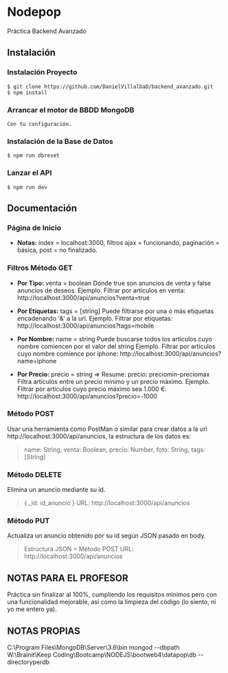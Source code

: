 
# Nodepop
Práctica Backend Avanzado
## Instalación
### Instalación Proyecto
	$ git clone https://github.com/DanielVillalbaD/backend_avanzado.git
	$ npm install

### Arrancar el motor de BBDD MongoDB
	Con tu configuración.
	
### Instalación de la Base de Datos
	$ npm run dbreset

### Lanzar el API
	$ npm run dev

## Documentación

### Página de Inicio
- **Notas:** index = localhost:3000, filtros ajax = funcionando, paginación = básica, post = no finalizado.


### Filtros Método GET
- **Por Tipo:** venta = boolean
			Donde true son anuncios de venta y false anuncios de deseos.
			Ejemplo. Filtrar por artículos en venta:
			http://localhost:3000/api/anuncios?venta=true
			
- **Por Etiquetas:** tags = [string]
			Puede filtrarse por una o más etiquetas encadenando '&' a la url.
			Ejemplo. Filtrar por etiquetas:
			http://localhost:3000/api/anuncios?tags=mobile

- **Por Nombre:** name = string
			Puede buscarse todos los artículos cuyo nombre comiencen por el valor del string
			Ejemplo. Filtrar por artículos cuyo nombre comience por iphone:
			http://localhost:3000/api/anuncios?name=iphone

- **Por Precio:** precio = string => Resume: precio: preciomin-preciomax
			Filtra artículos entre un precio mínimo y un precio máximo.
			Ejemplo. Filtrar por artículos cuyo precio máximo sea 1.000 €:
			http://localhost:3000/api/anuncios?precio=-1000

### Método POST
Usar una herramienta como PostMan o similar para crear datos a la url http://localhost:3000/api/anuncios, la estructura de los datos es:
 > name: String,
 > venta: Boolean,
 > precio: Number,
 > foto: String,
 > tags: [String]

### Método DELETE
Elimina un anuncio mediante su id.	
> { _id: id_anuncio }
> URL: http://localhost:3000/api/anuncios
### Método PUT
Actualiza un anuncio obtenido por su id según JSON pasado en body.	
> Estructura JSON = Método POST
> URL: http://localhost:3000/api/anuncios

## NOTAS PARA EL PROFESOR
Práctica sin finalizar al 100%, cumpliendo los requisitos mínimos pero con una funcionalidad mejorable, así como la limpieza del código (lo siento, ni yo me entero ya).

## NOTAS PROPIAS
C:\Program Files\MongoDB\Server\3.6\bin
mongod --dbpath W:\Brainit\Keep Coding\Bootcamp\NODEJS\bootweb4\datapop\db --directoryperdb
